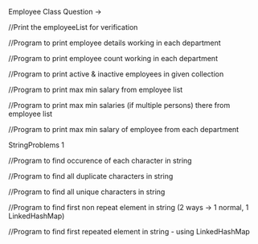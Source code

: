 Employee Class Question -> 

//Print the employeeList for verification

//Program to print employee details working in each department

//Program to print employee count working in each department

//Program to print active & inactive employees in given collection

//Program to print max min salary from employee list

//Program to print max min salaries (if multiple persons)  there from employee list

//Program to print max min salary of employee from each department



StringProblems 1

//Program to find occurence of each character in string

//Program to find all duplicate characters in string

//Program to find all unique characters in string

//Program to find first non repeat element in string (2 ways -> 1 normal, 1 LinkedHashMap)

//Program to find first repeated element in string -  using LinkedHashMap

